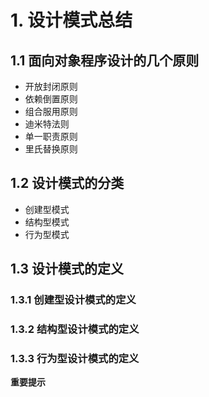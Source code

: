 # 1. 设计模式总结
## 1.1 面向对象程序设计的几个原则
  - 开放封闭原则
  - 依赖倒置原则
  - 组合服用原则
  - 迪米特法则
  - 单一职责原则
  - 里氏替换原则
## 1.2 设计模式的分类
  - 创建型模式
  - 结构型模式
  - 行为型模式
## 1.3 设计模式的定义
### 1.3.1 创建型设计模式的定义
### 1.3.2 结构型设计模式的定义
### 1.3.3 行为型设计模式的定义

**重要提示**